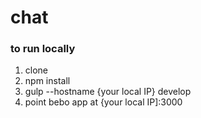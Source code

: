 # chat

### to run locally

1. clone
2. npm install
3. gulp --hostname {your local IP} develop
4. point bebo app at {your local IP]:3000